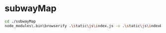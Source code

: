 # subwayMap
<!-- A jquery plugin to render data as a subway map visualization

![image](https://user-images.githubusercontent.com/1822081/50102208-c1804d00-0224-11e9-8a8c-c5f5a83939cc.png)

# Usage 

Read the [step-by-step guide](https://kalyani.com/blog/2010/10/08/subway-map-visualization-jquery-plugin/) on the author blog  -->

```bash
cd ./subwayMap
node_modules\.bin\browserify .\static\js\index.js -o .\static\js\indexBundle.js
```
